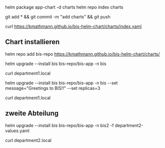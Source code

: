 
helm package app-chart -d charts
helm repo index charts


git add * && git commit -m "add charts" && git push


curl https://kmathmann.github.io/bis-helm-chart/charts/index.yaml

## Chart installieren


helm repo add bis-repo https://kmathmann.github.io/bis-helm-chart/charts/


helm upgrade --install bis bis-repo/bis-app -n bis


curl department1.local


helm upgrade --install bis bis-repo/bis-app -n bis --set message="Greetings to BIS!!" --set replicas=3


curl department1.local

## zweite Abteilung

helm upgrade --install bis bis-repo/bis-app -n bis2 -f department2-values.yaml


curl department2.local
